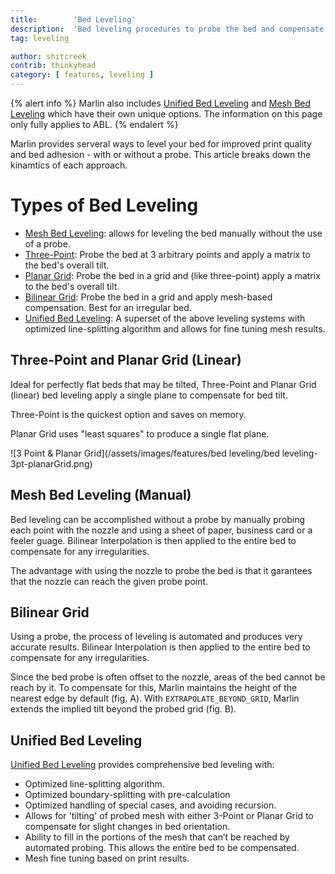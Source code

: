 ```yaml
---
title:        'Bed Leveling'
description:  'Bed leveling procedures to probe the bed and compensate for an irregular or tilted bed'
tag: leveling

author: shitcreek
contrib: thinkyhead
category: [ features, leveling ]
---
```



{% alert info %}
Marlin also includes [Unified Bed Leveling](unified_bed_leveling.html) and [Mesh Bed Leveling](/docs/gcode/G029-mbl.html) which have their own unique options. The information on this page only fully applies to ABL.
{% endalert %}

<!-- # Introduction -->

Marlin provides serveral ways to level your bed for improved print quality and bed adhesion - with or without a probe. This article breaks down the kinamtics of each approach.

# Types of Bed Leveling
 - [Mesh Bed Leveling](/docs/gcode/G029-mbl.html): allows for leveling the bed manually without the use of a probe.
 - [Three-Point](auto_bed_leveling.html): Probe the bed at 3 arbitrary points and apply a matrix to the bed's overall tilt.
 - [Planar Grid](auto_bed_leveling.html): Probe the bed in a grid and (like three-point) apply a matrix to the bed's overall tilt.
 - [Bilinear Grid](auto_bed_leveling.html): Probe the bed in a grid and apply mesh-based compensation. Best for an irregular bed.
 - [Unified Bed Leveling](unified_bed_leveling.html): A superset of the above leveling systems with optimized line-splitting algorithm and allows for fine tuning mesh results.
 

## Three-Point and Planar Grid (Linear)

Ideal for perfectly flat beds that may be tilted, Three-Point and Planar Grid (linear) bed leveling apply a single plane to compensate for bed tilt. 

Three-Point is the quickest option and saves on memory.

Planar Grid uses "least squares" to produce a single flat plane.

![3 Point & Planar Grid](/assets/images/features/bed leveling/bed leveling-3pt-planarGrid.png)

## Mesh Bed Leveling (Manual)

Bed leveling can be accomplished without a probe by manually probing each point with the nozzle and using a sheet of paper, business card or a feeler guage. Bilinear Interpolation is then applied to the entire bed to compensate for any irregularities.

The advantage with using the nozzle to probe the bed is that it garantees that the nozzle can reach the given probe point.

## Bilinear Grid

Using a probe, the process of leveling is automated and produces very accurate results. Bilinear Interpolation is then applied to the entire bed to compensate for any irregularities.

Since the bed probe is often offset to the nozzle, areas of the bed cannot be reach by it. To compensate for this, Marlin maintains the height of the nearest edge by default (fig. A). With `EXTRAPOLATE_BEYOND_GRID`, Marlin extends the implied tilt beyond the probed grid (fig. B).

## Unified Bed Leveling

[Unified Bed Leveling](unified_bed_leveling.html) provides comprehensive bed leveling with:
 - Optimized line-splitting algorithm.
 - Optimized boundary-splitting with pre-calculation
 - Optimized handling of special cases, and avoiding recursion.
 - Allows for 'tilting' of probed mesh with either 3-Point or Planar Grid to compensate for slight changes in bed orientation.
 - Ability to fill in the portions of the mesh that can’t be reached by automated probing. This allows the entire bed to be compensated.
 - Mesh fine tuning based on print results.

